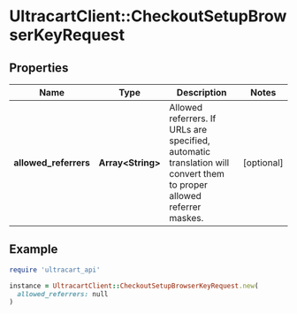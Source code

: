 # UltracartClient::CheckoutSetupBrowserKeyRequest

## Properties

| Name | Type | Description | Notes |
| ---- | ---- | ----------- | ----- |
| **allowed_referrers** | **Array&lt;String&gt;** | Allowed referrers.  If URLs are specified, automatic translation will convert them to proper allowed referrer maskes. | [optional] |

## Example

```ruby
require 'ultracart_api'

instance = UltracartClient::CheckoutSetupBrowserKeyRequest.new(
  allowed_referrers: null
)
```

